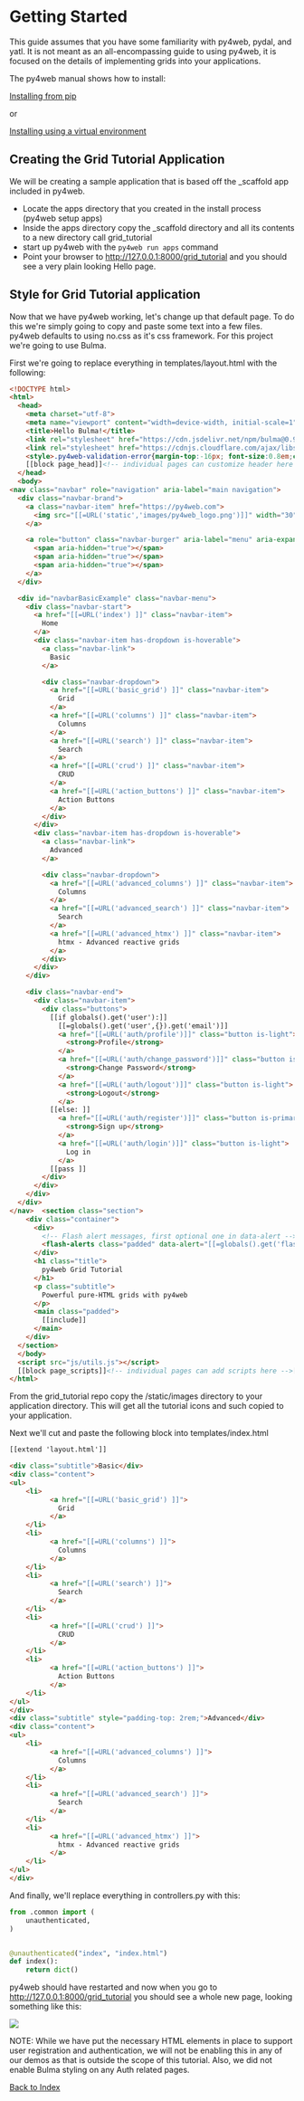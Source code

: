 # Getting Started

This guide assumes that you have some familiarity with py4web, pydal, and yatl.  It is
not meant as an all-encompassing guide to using py4web, it is focused on the details 
of implementing grids into your applications.

The py4web manual shows how to install: 

[Installing from pip](https://py4web.com/_documentation/static/en/chapter-03.html#installing-from-pip)

or 

[Installing using a virtual environment](https://py4web.com/_documentation/static/en/chapter-03.html#installing-using-a-virtual-environment)

## Creating the Grid Tutorial Application

We will be creating a sample application that is based off the _scaffold app included in py4web.

- Locate the apps directory that you created in the install process (py4web setup apps)
- Inside the apps directory copy the _scaffold directory and all its contents to a new directory call grid_tutorial
- start up py4web with the `py4web run apps` command
- Point your browser to http://127.0.0.1:8000/grid_tutorial and you should see a very plain looking Hello page.

## Style for Grid Tutorial application
Now that we have py4web working, let's change up that default page. To do this we're simply going to copy and 
paste some text into a few files. py4web defaults to using no.css as it's css framework. For
this project we're going to use Bulma.

First we're going to replace everything in templates/layout.html with the following:

```html
<!DOCTYPE html>
<html>
  <head>
    <meta charset="utf-8">
    <meta name="viewport" content="width=device-width, initial-scale=1">
    <title>Hello Bulma!</title>
    <link rel="stylesheet" href="https://cdn.jsdelivr.net/npm/bulma@0.9.3/css/bulma.min.css">
    <link rel="stylesheet" href="https://cdnjs.cloudflare.com/ajax/libs/font-awesome/5.14.0/css/all.min.css" integrity="sha512-1PKOgIY59xJ8Co8+NE6FZ+LOAZKjy+KY8iq0G4B3CyeY6wYHN3yt9PW0XpSriVlkMXe40PTKnXrLnZ9+fkDaog==" crossorigin="anonymous" />
    <style>.py4web-validation-error{margin-top:-16px; font-size:0.8em;color:red}</style>
    [[block page_head]]<!-- individual pages can customize header here -->[[end]]
  </head>
  <body>
<nav class="navbar" role="navigation" aria-label="main navigation">
  <div class="navbar-brand">
    <a class="navbar-item" href="https://py4web.com">
      <img src="[[=URL('static','images/py4web_logo.png')]]" width="30" height="30">
    </a>

    <a role="button" class="navbar-burger" aria-label="menu" aria-expanded="false" data-target="navbarBasicExample">
      <span aria-hidden="true"></span>
      <span aria-hidden="true"></span>
      <span aria-hidden="true"></span>
    </a>
  </div>

  <div id="navbarBasicExample" class="navbar-menu">
    <div class="navbar-start">
      <a href="[[=URL('index') ]]" class="navbar-item">
        Home
      </a>
      <div class="navbar-item has-dropdown is-hoverable">
        <a class="navbar-link">
          Basic
        </a>

        <div class="navbar-dropdown">
          <a href="[[=URL('basic_grid') ]]" class="navbar-item">
            Grid
          </a>
          <a href="[[=URL('columns') ]]" class="navbar-item">
            Columns
          </a>
          <a href="[[=URL('search') ]]" class="navbar-item">
            Search
          </a>
          <a href="[[=URL('crud') ]]" class="navbar-item">
            CRUD
          </a>
          <a href="[[=URL('action_buttons') ]]" class="navbar-item">
            Action Buttons
          </a>
        </div>
      </div>
      <div class="navbar-item has-dropdown is-hoverable">
        <a class="navbar-link">
          Advanced
        </a>

        <div class="navbar-dropdown">
          <a href="[[=URL('advanced_columns') ]]" class="navbar-item">
            Columns
          </a>
          <a href="[[=URL('advanced_search') ]]" class="navbar-item">
            Search
          </a>
          <a href="[[=URL('advanced_htmx') ]]" class="navbar-item">
            htmx - Advanced reactive grids
          </a>
        </div>
      </div>
    </div>

    <div class="navbar-end">
      <div class="navbar-item">
        <div class="buttons">
          [[if globals().get('user'):]]
            [[=globals().get('user',{}).get('email')]]
            <a href="[[=URL('auth/profile')]]" class="button is-light">
              <strong>Profile</strong>
            </a>
            <a href="[[=URL('auth/change_password')]]" class="button is-light">
              <strong>Change Password</strong>
            </a>
            <a href="[[=URL('auth/logout')]]" class="button is-light">
              <strong>Logout</strong>
            </a>
          [[else: ]]
            <a href="[[=URL('auth/register')]]" class="button is-primary">
              <strong>Sign up</strong>
            </a>
            <a href="[[=URL('auth/login')]]" class="button is-light">
              Log in
            </a>
          [[pass ]]
        </div>
      </div>
    </div>
  </div>
</nav>  <section class="section">
    <div class="container">
      <div>
        <!-- Flash alert messages, first optional one in data-alert -->
        <flash-alerts class="padded" data-alert="[[=globals().get('flash','')]]"></flash-alerts>
      </div>
      <h1 class="title">
        py4web Grid Tutorial
      </h1>
      <p class="subtitle">
        Powerful pure-HTML grids with py4web
      </p>
      <main class="padded">
        [[include]]
      </main>
    </div>
  </section>
  </body>
  <script src="js/utils.js"></script>
  [[block page_scripts]]<!-- individual pages can add scripts here -->[[end]]
</html>
```

From the grid_tutorial repo copy the /static/images directory to your application directory. This
will get all the tutorial icons and such copied to your application.

Next we'll cut and paste the following block into templates/index.html
```html
[[extend 'layout.html']]

<div class="subtitle">Basic</div>
<div class="content">
<ul>
    <li>
          <a href="[[=URL('basic_grid') ]]">
            Grid
          </a>
    </li>
    <li>
          <a href="[[=URL('columns') ]]">
            Columns
          </a>
    </li>
    <li>
          <a href="[[=URL('search') ]]">
            Search
          </a>
    </li>
    <li>
          <a href="[[=URL('crud') ]]">
            CRUD
          </a>
    </li>
    <li>
          <a href="[[=URL('action_buttons') ]]">
            Action Buttons
          </a>
    </li>
</ul>
</div>
<div class="subtitle" style="padding-top: 2rem;">Advanced</div>
<div class="content">
<ul>
    <li>
          <a href="[[=URL('advanced_columns') ]]">
            Columns
          </a>
    </li>
    <li>
          <a href="[[=URL('advanced_search') ]]">
            Search
          </a>
    </li>
    <li>
          <a href="[[=URL('advanced_htmx') ]]">
            htmx - Advanced reactive grids
          </a>
    </li>
</ul>
</div>
```

And finally, we'll replace everything in controllers.py with this:

```python
from .common import (
    unauthenticated,
)


@unauthenticated("index", "index.html")
def index():
    return dict()
```

py4web should have restarted and now when you go to http://127.0.0.1:8000/grid_tutorial you
should see a whole new page, looking something like this:

![](../static/images/grid_tutorial_start.png)

NOTE: While we have put the necessary HTML elements in place to support user registration and authentication, we will not be enabling this in any of our demos as that is outside the scope of this tutorial.  Also, we did not enable Bulma styling on any Auth related pages.

[Back to Index](../README.md)